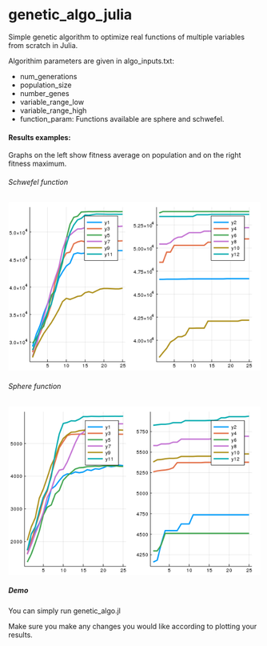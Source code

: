 # genetic_algo_julia

Simple genetic algorithm to optimize real functions of multiple variables from scratch in Julia.

Algorithim parameters are given in algo_inputs.txt:

- num_generations
- population_size
- number_genes
- variable_range_low
- variable_range_high
- function_param: Functions available are sphere and schwefel.



#### Results examples:

Graphs on the left show fitness average on population and on the right fitness maximum.

###### Schwefel function

![](resources/fitness_mean_schwefel.png)

###### Sphere function

![](resources/fitness_mean_sphere.png)

##### Demo

You can simply run genetic_algo.jl

Make sure you make any changes you would like according to plotting your results.